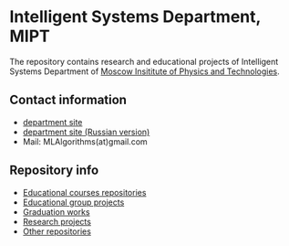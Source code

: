 # Intelligent Systems Department, MIPT
The repository contains research and educational projects of Intelligent Systems Department of [Moscow Insititute of Physics and Technologies](https://mipt.ru/english/).

## Contact information 
* [department site](m1p.org)
* [department site (Russian version)](machinelearning.ru)
* Mail: MLAlgorithms(at)gmail.com

## Repository info
* [Educational courses repositories](reps_courses.md)
* [Educational group projects](reps_groups.md)
* [Graduation works](reps_students.md)
* [Research projects](reps_research.md)
* [Other repositories](reps_other.md)